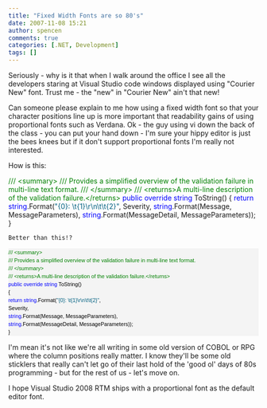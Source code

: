 ```yaml
---
title: "Fixed Width Fonts are so 80's"
date: 2007-11-08 15:21
author: spencen
comments: true
categories: [.NET, Development]
tags: []
---
```


Seriously - why is it that when I walk around the office I see all the developers staring at Visual Studio code windows displayed using "Courier New" font. Trust me - the "new" in "Courier New" ain't that new!
 

Can someone please explain to me how using a fixed width font so that your character positions line up is more important that readability gains of using proportional fonts such as Verdana. Ok - the guy using vi down the back of the class - you can put your hand down - I'm sure your hippy editor is just the bees knees but if it don't support proportional fonts I'm really not interested.
 

How is this:
 <div>

<span style="color: #008000">/// &lt;summary&gt;</span>
<span style="color: #008000">/// Provides a simplified overview of the validation failure in multi-line text format.</span>
<span style="color: #008000">/// &lt;/summary&gt;</span>
<span style="color: #008000">/// &lt;returns&gt;A multi-line description of the validation failure.&lt;/returns&gt;</span>
<span style="color: #0000ff">public</span> <span style="color: #0000ff">override</span> <span style="color: #0000ff">string</span> ToString()
{
<span style="color: #0000ff">return</span> <span style="color: #0000ff">string</span>.Format(<span style="color: #006080">"{0}: \t{1}\r\n\t\t{2}"</span>,
Severity,
<span style="color: #0000ff">string</span>.Format(Message, MessageParameters),
<span style="color: #0000ff">string</span>.Format(MessageDetail, MessageParameters));
}</pre></div>

    
    Better than this!?
    
<div><pre style="padding-right: 0px; padding-left: 0px; font-size: 8pt; padding-bottom: 0px; margin: 0em; overflow: visible; width: 100%; color: black; border-top-style: none; line-height: 12pt; padding-top: 0px; font-family: verdana, arial, helvetica; border-right-style: none; border-left-style: none; background-color: #f4f4f4; border-bottom-style: none"><span style="color: #008000">/// &lt;summary&gt;</span>
<span style="color: #008000">/// Provides a simplified overview of the validation failure in multi-line text format.</span>
<span style="color: #008000">/// &lt;/summary&gt;</span>
<span style="color: #008000">/// &lt;returns&gt;A multi-line description of the validation failure.&lt;/returns&gt;</span>
<span style="color: #0000ff">public</span> <span style="color: #0000ff">override</span> <span style="color: #0000ff">string</span> ToString()
{
<span style="color: #0000ff">return</span> <span style="color: #0000ff">string</span>.Format(<span style="color: #006080">"{0}: \t{1}\r\n\t\t{2}"</span>,
Severity,
<span style="color: #0000ff">string</span>.Format(Message, MessageParameters),
<span style="color: #0000ff">string</span>.Format(MessageDetail, MessageParameters));
}
</div>


I'm mean it's not like we're all writing in some old version of COBOL or RPG where the column positions really matter. I know they'll be some old sticklers that really can't let go of their last hold of the 'good ol' days of 80s programming - but for the rest of us - let's move on.



I hope Visual Studio 2008 RTM ships with a proportional font as the default editor font. 


